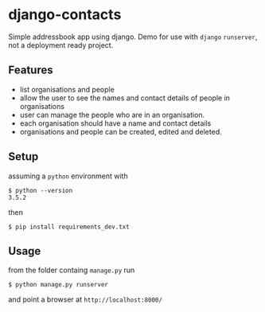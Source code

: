 # django-contacts
Simple addressbook app using django.
Demo for use with `django` `runserver`,
not a deployment ready project.

## Features

- list organisations and people
- allow the user to see the names and contact details of people in organisations
- user can manage the people who are in an organisation.
- each organisation should have a name and contact details
- organisations and people can be created, edited and deleted.

## Setup
assuming a `python` environment
with

```shell
$ python --version
3.5.2
```
then

```shell
$ pip install requirements_dev.txt
```
## Usage
from the folder containg `manage.py` run

```shell
$ python manage.py runserver
```
and point a browser at `http://localhost:8000/`

